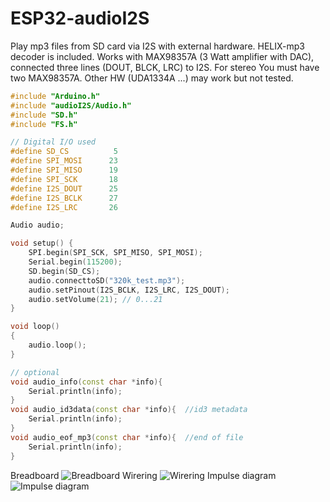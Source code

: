 # ESP32-audioI2S
Play mp3 files from SD card via I2S with external hardware.
HELIX-mp3 decoder is included.
Works with MAX98357A (3 Watt amplifier with DAC), connected three lines (DOUT, BLCK, LRC) to I2S.
For stereo You must have two MAX98357A.
Other HW (UDA1334A ...) may work but not tested.

```` c++
#include "Arduino.h"
#include "audioI2S/Audio.h"
#include "SD.h"
#include "FS.h"

// Digital I/O used
#define SD_CS          5
#define SPI_MOSI      23
#define SPI_MISO      19
#define SPI_SCK       18
#define I2S_DOUT      25
#define I2S_BCLK      27
#define I2S_LRC       26

Audio audio;

void setup() {
    SPI.begin(SPI_SCK, SPI_MISO, SPI_MOSI);
    Serial.begin(115200);
    SD.begin(SD_CS);
    audio.connecttoSD("320k_test.mp3");
    audio.setPinout(I2S_BCLK, I2S_LRC, I2S_DOUT);
    audio.setVolume(21); // 0...21
}

void loop()
{
    audio.loop();
}

// optional
void audio_info(const char *info){
    Serial.println(info);
}
void audio_id3data(const char *info){  //id3 metadata
    Serial.println(info);
}
void audio_eof_mp3(const char *info){  //end of file
    Serial.println(info);
}

````
Breadboard
![Breadboard](https://github.com/schreibfaul1/ESP32-audioI2S/blob/master/additional_info/Breadboard.jpg)
Wirering
![Wirering](https://github.com/schreibfaul1/ESP32-audioI2S/blob/master/additional_info/ESP32_I2S.JPG)
Impulse diagram
![Impulse diagram](https://github.com/schreibfaul1/ESP32-audioI2S/blob/master/additional_info/Impulsdiagramm.jpg)
